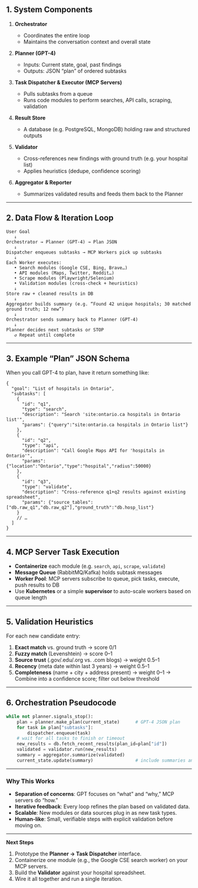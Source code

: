 ## 1. System Components

1. **Orchestrator**

   * Coordinates the entire loop
   * Maintains the conversation context and overall state
2. **Planner (GPT-4)**

   * Inputs: Current state, goal, past findings
   * Outputs: JSON “plan” of ordered subtasks
3. **Task Dispatcher & Executor (MCP Servers)**

   * Pulls subtasks from a queue
   * Runs code modules to perform searches, API calls, scraping, validation
4. **Result Store**

   * A database (e.g. PostgreSQL, MongoDB) holding raw and structured outputs
5. **Validator**

   * Cross-references new findings with ground truth (e.g. your hospital list)
   * Applies heuristics (dedupe, confidence scoring)
6. **Aggregator & Reporter**

   * Summarizes validated results and feeds them back to the Planner

---

## 2. Data Flow & Iteration Loop

```text
User Goal
   ↓
Orchestrator → Planner (GPT-4) → Plan JSON
   ↓
Dispatcher enqueues subtasks → MCP Workers pick up subtasks
   ↓
Each Worker executes:
   • Search modules (Google CSE, Bing, Brave…)
   • API modules (Maps, Twitter, Reddit…)
   • Scrape modules (Playwright/Selenium)
   • Validation modules (cross-check + heuristics)
   ↓
Store raw + cleaned results in DB
   ↓
Aggregator builds summary (e.g. “Found 42 unique hospitals; 30 matched ground truth; 12 new”)
   ↓
Orchestrator sends summary back to Planner (GPT-4)
   ↓
Planner decides next subtasks or STOP
   ↺ Repeat until complete
```

---

## 3. Example “Plan” JSON Schema

When you call GPT-4 to plan, have it return something like:

```jsonc
{
  "goal": "List of hospitals in Ontario",
  "subtasks": [
    {
      "id": "q1",
      "type": "search",
      "description": "Search 'site:ontario.ca hospitals in Ontario list'",
      "params": {"query":"site:ontario.ca hospitals in Ontario list"}
    },
    {
      "id": "q2",
      "type": "api",
      "description": "Call Google Maps API for 'hospitals in Ontario'",
      "params": {"location":"Ontario","type":"hospital","radius":50000}
    },
    {
      "id": "q3",
      "type": "validate",
      "description": "Cross-reference q1+q2 results against existing spreadsheet",
      "params": {"source_tables":["db.raw_q1","db.raw_q2"],"ground_truth":"db.hosp_list"}
    }
    // …
  ]
}
```

---

## 4. MCP Server Task Execution

* **Containerize** each module (e.g. `search`, `api`, `scrape`, `validate`)
* **Message Queue** (RabbitMQ/Kafka) holds subtask messages
* **Worker Pool**: MCP servers subscribe to queue, pick tasks, execute, push results to DB
* Use **Kubernetes** or a simple **supervisor** to auto-scale workers based on queue length

---

## 5. Validation Heuristics

For each new candidate entry:

1. **Exact match** vs. ground truth → score 0/1
2. **Fuzzy match** (Levenshtein) → score 0–1
3. **Source trust** (.gov/.edu/.org vs. .com blogs) → weight 0.5–1
4. **Recency** (meta date within last 3 years) → weight 0.5–1
5. **Completeness** (name + city + address present) → weight 0–1
   → Combine into a confidence score; filter out below threshold

---

## 6. Orchestration Pseudocode

```python
while not planner.signals_stop():
    plan = planner.make_plan(current_state)      # GPT-4 JSON plan
    for task in plan["subtasks"]:
        dispatcher.enqueue(task)
    # wait for all tasks to finish or timeout
    new_results = db.fetch_recent_results(plan_id=plan["id"])
    validated = validator.run(new_results)
    summary = aggregator.summarize(validated)
    current_state.update(summary)                # include summaries and metrics
```

---

### Why This Works

* **Separation of concerns**: GPT focuses on “what” and “why,” MCP servers do “how.”
* **Iterative feedback**: Every loop refines the plan based on validated data.
* **Scalable**: New modules or data sources plug in as new task types.
* **Human-like**: Small, verifiable steps with explicit validation before moving on.

---

**Next Steps**

1. Prototype the **Planner → Task Dispatcher** interface.
2. Containerize one module (e.g., the Google CSE search worker) on your MCP servers.
3. Build the **Validator** against your hospital spreadsheet.
4. Wire it all together and run a single iteration.

